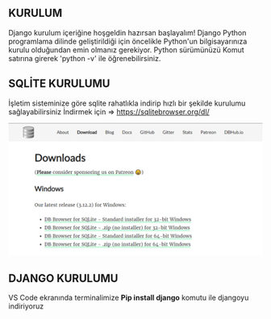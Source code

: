 ## KURULUM
Django kurulum içeriğine hoşgeldin hazırsan başlayalım! Django Python programlama dilinde geliştirildiği için öncelikle Python'un bilgisayarınıza kurulu olduğundan emin olmanız gerekiyor. Python sürümünüzü Komut satırına girerek 'python -v' ile öğrenebilirsiniz.

## SQLİTE KURULUMU
İşletim sisteminize göre sqlite rahatlıkla indirip hızlı bir şekilde kurulumu sağlayabilirsiniz
İndirmek için => https://sqlitebrowser.org/dl/

<img src="img/sqliteKurulum.PNG">

## DJANGO KURULUMU
VS Code ekranında terminalimize **Pip install django** komutu ile djangoyu indiriyoruz 
